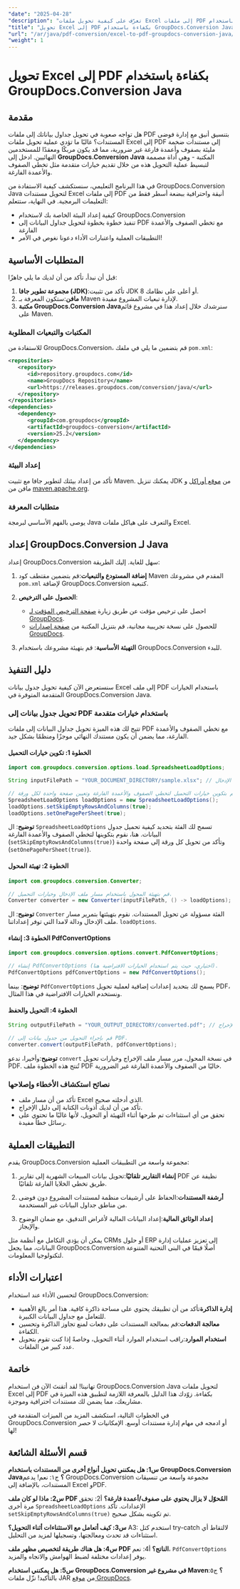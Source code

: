 ```yaml
---
"date": "2025-04-28"
"description": "تعرّف على كيفية تحويل ملفات Excel إلى ملفات PDF احترافية ونظيفة باستخدام GroupDocs.Conversion Java. تخطَّ الصفوف والأعمدة الفارغة لمستندات موجزة."
"title": "تحويل Excel إلى PDF بكفاءة باستخدام GroupDocs.Conversion Java"
"url": "/ar/java/pdf-conversion/excel-to-pdf-groupdocs-conversion-java/"
"weight": 1
---
```


# تحويل Excel إلى PDF بكفاءة باستخدام GroupDocs.Conversion Java

## مقدمة
هل تواجه صعوبة في تحويل جداول بياناتك إلى ملفات PDF بتنسيق أنيق مع إدارة فوضى المستندات؟ غالبًا ما تؤدي عملية تحويل ملفات Excel إلى PDF إلى مستندات ضخمة مليئة بصفوف وأعمدة فارغة غير ضرورية، مما قد يكون مربكًا ومعقدًا للمستخدمين النهائيين. ادخل إلى **GroupDocs.Conversion Java** المكتبة - وهي أداة مصممة لتبسيط عملية التحويل هذه من خلال تقديم خيارات متقدمة مثل تخطي الصفوف والأعمدة الفارغة.

في هذا البرنامج التعليمي، سنستكشف كيفية الاستفادة من GroupDocs.Conversion Java لتحويل مستندات Excel إلى ملفات PDF أنيقة واحترافية ببضعة أسطر فقط من التعليمات البرمجية. في النهاية، ستتعلم:
- كيفية إعداد البيئة الخاصة بك لاستخدام GroupDocs.Conversion
- تنفيذ خطوة بخطوة لتحويل جداول البيانات إلى PDF مع تخطي الصفوف والأعمدة الفارغة
- التطبيقات العملية واعتبارات الأداء
دعونا نغوص في الأمر!

## المتطلبات الأساسية
قبل أن نبدأ، تأكد من أن لديك ما يلي جاهزًا:
1. **مجموعة تطوير جافا (JDK)**:تأكد من تثبيت JDK 8 أو أعلى على نظامك.
2. **مافن**:ستكون المعرفة بـ Maven لإدارة تبعيات المشروع مفيدة.
3. **مكتبة GroupDocs.Conversion Java**سنرشدك خلال إعداد هذا في مشروع قائم على Maven.

### المكتبات والتبعيات المطلوبة
للاستفادة من GroupDocs.Conversion، قم بتضمين ما يلي في ملفك `pom.xml`:

```xml
<repositories>
   <repository>
      <id>repository.groupdocs.com</id>
      <name>GroupDocs Repository</name>
      <url>https://releases.groupdocs.com/conversion/java/</url>
   </repository>
</repositories>
<dependencies>
   <dependency>
      <groupId>com.groupdocs</groupId>
      <artifactId>groupdocs-conversion</artifactId>
      <version>25.2</version>
   </dependency>
</dependencies>
```

### إعداد البيئة
تأكد من إعداد بيئتك لتطوير جافا مع تثبيت Maven. يمكنك تنزيل JDK من [موقع أوراكل](https://www.oracle.com/java/technologies/javase-downloads.html) و مافن من [maven.apache.org](https://maven.apache.org/download.cgi).

### متطلبات المعرفة
يوصى بالفهم الأساسي لبرمجة Java والتعرف على هياكل ملفات Excel.

## إعداد GroupDocs.Conversion لـ Java
إعداد GroupDocs.Conversion سهل للغاية. إليك الطريقة:
1. **إضافة المستودع والتبعيات**:قم بتضمين مقتطف كود Maven المقدم في مشروعك `pom.xml` لإضافة GroupDocs.Conversion كتبعية.
   
2. **الحصول على الترخيص**:
   - احصل على ترخيص مؤقت عن طريق زيارة [صفحة الترخيص المؤقت لـ GroupDocs](https://purchase.groupdocs.com/temporary-license/).
   - للحصول على نسخة تجريبية مجانية، قم بتنزيل المكتبة من [صفحة إصدارات GroupDocs](https://releases.groupdocs.com/conversion/java/).

3. **التهيئة الأساسية**: 
   قم بتهيئة مشروعك باستخدام GroupDocs.Conversion للبدء.

## دليل التنفيذ
سنستعرض الآن كيفية تحويل جدول بيانات Excel إلى ملف PDF باستخدام الخيارات المتقدمة المتوفرة في GroupDocs.Conversion Java.

### تحويل جدول بيانات إلى PDF باستخدام خيارات متقدمة
تتيح لك هذه الميزة تحويل جداول البيانات إلى ملفات PDF مع تخطي الصفوف والأعمدة الفارغة، مما يضمن أن يكون مستندك النهائي موجزًا ومنظمًا بشكل جيد.

#### الخطوة 1: تكوين خيارات التحميل

```java
import com.groupdocs.conversion.options.load.SpreadsheetLoadOptions;

String inputFilePath = "YOUR_DOCUMENT_DIRECTORY/sample.xlsx"; // مسار ملف الإدخال

// قم بتكوين خيارات التحميل لتخطي الصفوف والأعمدة الفارغة وتعيين صفحة واحدة لكل ورقة.
SpreadsheetLoadOptions loadOptions = new SpreadsheetLoadOptions();
loadOptions.setSkipEmptyRowsAndColumns(true);
loadOptions.setOnePagePerSheet(true);
```

**توضيح**: ال `SpreadsheetLoadOptions` تسمح لك الفئة بتحديد كيفية تحميل جدول البيانات. هنا، نقوم بتكوينها لتخطي الصفوف والأعمدة الفارغة (`setSkipEmptyRowsAndColumns(true)`) وتأكد من تحويل كل ورقة إلى صفحة واحدة (`setOnePagePerSheet(true)`).

#### الخطوة 2: تهيئة المحول

```java
import com.groupdocs.conversion.Converter;

// قم بتهيئة المحول باستخدام مسار ملف الإدخال وخيارات التحميل.
Converter converter = new Converter(inputFilePath, () -> loadOptions);
```

**توضيح**: ال `Converter` الفئة مسؤولة عن تحويل المستندات. نقوم بتهيئتها بتمرير مسار ملف الإدخال ودالة لامدا التي توفر إعداداتنا. `loadOptions`.

#### الخطوة 3: إنشاء PdfConvertOptions

```java
import com.groupdocs.conversion.options.convert.PdfConvertOptions;

// إنشاء PdfConvertOptions (اختياري، حيث يتم استخدام الخيارات الافتراضية هنا).
PdfConvertOptions pdfConvertOptions = new PdfConvertOptions();
```

**توضيح**: بينما `PdfConvertOptions` يسمح لك بتحديد إعدادات إضافية لعملية تحويل PDF، ونستخدم الخيارات الافتراضية في هذا المثال.

#### الخطوة 4: التحويل والحفظ

```java
String outputFilePath = "YOUR_OUTPUT_DIRECTORY/converted.pdf"; // مسار ملف الإخراج

// قم بإجراء التحويل من جدول بيانات إلى PDF.
converter.convert(outputFilePath, pdfConvertOptions);
```

**توضيح**:وأخيرا، ندعو `convert` في نسخة المحول، مرر مسار ملف الإخراج وخيارات تحويل PDF. تُنتج هذه الخطوة ملف PDF خاليًا من الصفوف والأعمدة الفارغة غير الضرورية.

### نصائح استكشاف الأخطاء وإصلاحها
- تأكد من أن مسار ملف Excel الذي أدخلته صحيح.
- تأكد من أن لديك أذونات الكتابة إلى دليل الإخراج.
- تحقق من أي استثناءات تم طرحها أثناء التهيئة أو التحويل، لأنها غالبًا ما تحتوي على رسائل خطأ مفيدة.

## التطبيقات العملية
يقدم GroupDocs.Conversion مجموعة واسعة من التطبيقات العملية:
1. **إنشاء التقارير تلقائيًا**:تحويل بيانات المبيعات الشهرية إلى تقارير PDF نظيفة عن طريق تخطي الخلايا الفارغة تلقائيًا.
   
2. **أرشفة المستندات**:الحفاظ على أرشيفات منظمة لمستندات المشروع دون فوضى من مناطق جداول البيانات غير المستخدمة.

3. **إعداد الوثائق المالية**:إعداد البيانات المالية لأغراض التدقيق، مع ضمان الوضوح والإيجاز.

يمكن أن يؤدي التكامل مع أنظمة مثل CRMs أو حلول ERP إلى تعزيز عمليات إدارة البيانات، مما يجعل GroupDocs.Conversion أصلًا قيمًا في البنى التحتية المتنوعة لتكنولوجيا المعلومات.

## اعتبارات الأداء
لتحسين الأداء عند استخدام GroupDocs.Conversion:
- **إدارة الذاكرة**تأكد من أن تطبيقك يحتوي على مساحة ذاكرة كافية. هذا أمر بالغ الأهمية للتعامل مع جداول البيانات الكبيرة.
- **معالجة الدفعات**:قم بمعالجة المستندات على دفعات لمنع تجاوز الذاكرة وتحسين الكفاءة.
- **استخدام الموارد**:راقب استخدام الموارد أثناء التحويل، وخاصةً إذا كنت تقوم بتحويل عدد كبير من الملفات.

## خاتمة
تهانينا! لقد أتقنتَ الآن فن استخدام GroupDocs.Conversion Java لتحويل ملفات Excel إلى PDF بكفاءة. زوّدك هذا الدليل بالمعرفة اللازمة لتطبيق هذه الميزة في مشاريعك، مما يضمن لك مستندات احترافية وموجزة.

في الخطوات التالية، استكشف المزيد من الميزات المتقدمة في GroupDocs.Conversion أو ادمجه في مهام إدارة مستندات أوسع. الإمكانيات لا حصر لها!

## قسم الأسئلة الشائعة
**س1: هل يمكنني تحويل أنواع أخرى من المستندات باستخدام GroupDocs.Conversion Java؟**
ج١: نعم! يدعم GroupDocs.Conversion مجموعة واسعة من تنسيقات المستندات، بالإضافة إلى Excel وPDF.

**س2: ماذا لو كان ملف PDF المُحوّل لا يزال يحتوي على صفوف/أعمدة فارغة؟**
أ2: تحقق مرة أخرى `SpreadsheetLoadOptions` الإعدادات. تأكد `setSkipEmptyRowsAndColumns(true)` تم تكوينه بشكل صحيح.

**س3: كيف أتعامل مع الاستثناءات أثناء التحويل؟**
A3: استخدم كتل try-catch لالتقاط أي استثناءات قد تحدث ومعالجتها، وتسجيلها لمزيد من التحليل.

**س4: هل هناك طريقة لتخصيص مظهر ملف PDF الناتج؟**
أ4: نعم، `PdfConvertOptions` يوفر إعدادات مختلفة لضبط الهوامش والاتجاه والمزيد.

**س5: هل يمكنني استخدام GroupDocs.Conversion في مشروع غير Maven؟**
ج٥: بالتأكيد! نزّل ملفات JAR من [موقع GroupDocs](https://releases.groupdocs.com/conversion/java/).